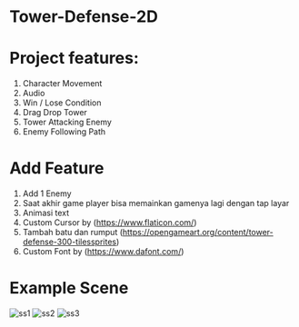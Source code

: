 # Tower-Defense-2D

# Project features:
1. Character Movement
2. Audio
3. Win / Lose Condition
4. Drag Drop Tower
5. Tower Attacking Enemy
6. Enemy Following Path

# Add Feature
1. Add 1 Enemy
2. Saat akhir game player bisa memainkan gamenya lagi dengan tap layar
3. Animasi text
4. Custom Cursor by (https://www.flaticon.com/)
5. Tambah batu dan rumput (https://opengameart.org/content/tower-defense-300-tilessprites)
6. Custom Font by (https://www.dafont.com/)

# Example Scene
![ss1](https://user-images.githubusercontent.com/89525164/133631023-97c188ca-36cd-4b51-9a1f-3f4d7f496bdb.png)
![ss2](https://user-images.githubusercontent.com/89525164/133631059-b93c089c-e245-4db5-8f17-6620a1c61fb0.png)
![ss3](https://user-images.githubusercontent.com/89525164/133631083-a832bb2f-a76e-4965-91d5-ca0d538624f0.png)
